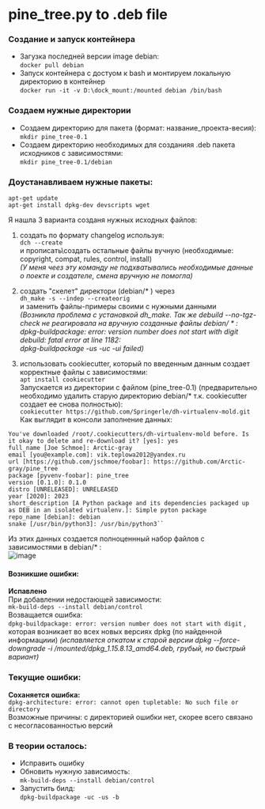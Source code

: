 # pine_tree.py to .deb file

### Создание и запуск контейнера
- Загузка последней версии image debian:\
   ``docker pull debian``
- Запуск контейнера с достуом к bash и монтируем локальную директорию в контейнер\
 ``docker run -it -v D:\dock_mount:/mounted debian /bin/bash``

### Создаем нужные директории
- Создаем директорию для пакета (формат: название_проекта-весия):\
``mkdir pine_tree-0.1``
- Cоздаем директорию необходимых для созданияя .deb пакета исходников с зависимостями:\
  ``mkdir pine_tree-0.1/debian``

### Доустанавливаем нужные пакеты:
``apt-get update`` \
``apt-get install dpkg-dev devscripts wget`` 

Я нашла 3 варианта созданя нужных исходных файлов:
1. создать по формату changelog используя: \
   ``dch --create``\
и прописать\создать остальные файлы вучную (необходимые: copyright, compat, rules, control, install) \
*(У меня чеез эту команду не подхватывались необходимые данные о поекте и создателе, смена вручную не помогла)*

2. создать "скелет" директори (debian/* ) через \
``dh_make -s --indep --createorig`` \
и заменить файлы-примеры своими с нужными данными \
*(Возникла проблема с установкой dh_make. Так же debuild --no-tgz-check не реагировала на вручную созданные файлы debian/ * : \
dpkg-buildpackage: error: version number does not start with digit \
debuild: fatal error at line 1182: \
dpkg-buildpackage -us -uc -ui failed)*

3. использовать cookiecutter, который по введенным данным создает корректные файлы с зависимостями: \
``apt install cookiecutter`` \
Запускается из директории с файлом (pine_tree-0.1) (предварительно необходимо удалить старую директорию debian/* т.к. cookiecutter создает ее снова полностью): \
``cookiecutter https://github.com/Springerle/dh-virtualenv-mold.git`` \
Как выглядит в консоли заполнение данных: 
```
You've downloaded /root/.cookiecutters/dh-virtualenv-mold before. Is it okay to delete and re-download it? [yes]: yes
full_name [Joe Schmoe]: Arctic-gray
email [you@example.com]: vik.teplowa2012@yandex.ru
url [https://github.com/jschmoe/foobar]: https://github.com/Arctic-gray/pine_tree
package [pyvenv-foobar]: pine_tree
version [0.1.0]: 0.1.0
distro [UNRELEASED]: UNRELEASED
year [2020]: 2023
short_description [A Python package and its dependencies packaged up as DEB in an isolated virtualenv.]: Simple pyton package
repo_name [debian]: debian
snake [/usr/bin/python3]: /usr/bin/python3``
```
Из этих данных создается полноценнный набор файлов с зависимостями в debian/* : \
![image](https://github.com/Arctic-gray/pine_tree/assets/129815345/22a78a9a-2d2b-4526-982e-20e1b252bd59)

#### Возникшие ошибки:
**Испавлено** \
При добавлении недостающей зависимости: \
``mk-build-deps --install debian/control`` \
Возващается ошибка: \
``dpkg-buildpackage: error: version number does not start with digit`` , \
которая возникает во всех новых версиях dpkg (по найденной информациии)
*(испавляется откатом к старой версии dpkg --force-downgrade -i /mounted/dpkg_1.15.8.13_amd64.deb, грубый, но быстрый вариант)*

### Текущие ошибки:
**Соханяется ошибка:** \
``dpkg-architecture: error: cannot open tupletable: No such file or directory`` \
Возможные причины: с директорией ошибки нет, скорее всего связано с несогласованностью версий

### В теории осталось:
- Исправить ошибку
- Обновить нужную зависимость: \
``mk-build-deps --install debian/control`` 
- Запустить билд: \
``dpkg-buildpackage -uc -us -b``
